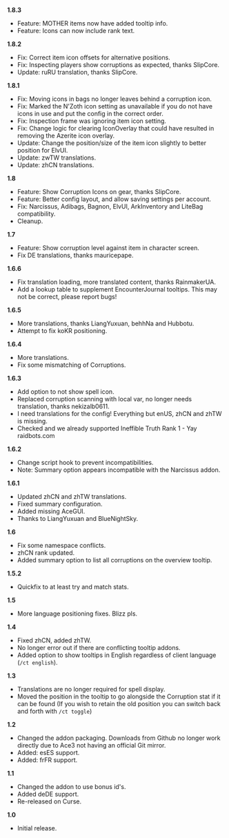 **1.8.3**
- Feature: MOTHER items now have added tooltip info.
- Feature: Icons can now include rank text.

**1.8.2**
- Fix: Correct item icon offsets for alternative positions.
- Fix: Inspecting players show corruptions as expected, thanks SlipCore.
- Update: ruRU translation, thanks SlipCore.

**1.8.1**
- Fix: Moving icons in bags no longer leaves behind a corruption icon.
- Fix: Marked the N'Zoth icon setting as unavailable if you do not have icons in use and put the config in the correct order.
- Fix: Inspection frame was ignoring item icon setting.
- Fix: Change logic for clearing IconOverlay that could have resulted in removing the Azerite icon overlay.
- Update: Change the position/size of the item icon slightly to better position for ElvUI. 
- Update: zwTW translations.
- Update: zhCN translations.

**1.8**

- Feature: Show Corruption Icons on gear, thanks SlipCore.
- Feature: Better config layout, and allow saving settings per account.
- Fix: Narcissus, Adibags, Bagnon, ElvUI, ArkInventory and LiteBag compatibility.
- Cleanup.

**1.7**

- Feature: Show corruption level against item in character screen.
- Fix DE translations, thanks mauricepape.

**1.6.6**

- Fix translation loading, more translated content, thanks RainmakerUA.
- Add a lookup table to supplement EncounterJournal tooltips. This may not be correct, please report bugs!

**1.6.5**

- More translations, thanks LiangYuxuan, behhNa and Hubbotu.
- Attempt to fix koKR positioning.

**1.6.4**

- More translations.
- Fix some mismatching of Corruptions.

**1.6.3**

- Add option to not show spell icon.
- Replaced corruption scanning with local var, no longer needs translation, thanks nekizalb0611.
- I need translations for the config! Everything but enUS, zhCN and zhTW is missing.
- Checked and we already supported Ineffible Truth Rank 1 - Yay raidbots.com

**1.6.2**

- Change script hook to prevent incompatibilities.
- Note: Summary option appears incompatible with the Narcissus addon.

**1.6.1**

- Updated zhCN and zhTW translations.
- Fixed summary configuration.
- Added missing AceGUI.
- Thanks to LiangYuxuan and BlueNightSky.

**1.6**

- Fix some namespace conflicts.
- zhCN rank updated.
- Added summary option to list all corruptions on the overview tooltip.

**1.5.2**

- Quickfix to at least try and match stats.

**1.5**

- More language positioning fixes. Blizz pls.

**1.4**

- Fixed zhCN, added zhTW.
- No longer error out if there are conflicting tooltip addons.
- Added option to show tooltips in English regardless of client language (`/ct english`).

**1.3**

- Translations are no longer required for spell display.
- Moved the position in the tooltip to go alongside the Corruption stat if it can be found (If you wish to retain the old position you can switch back and forth with `/ct toggle`)

**1.2**

- Changed the addon packaging. Downloads from Github no longer work directly due to Ace3 not having an official Git mirror.
- Added: esES support.
- Added: frFR support.

**1.1**

- Changed the addon to use bonus id's.
- Added deDE support.
- Re-released on Curse.

**1.0**

- Initial release.
